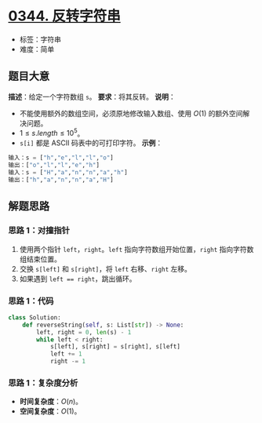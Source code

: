 # [0344. 反转字符串](https://leetcode.cn/problems/reverse-string/)
- 标签：字符串
- 难度：简单
## 题目大意
**描述**：给定一个字符数组 `s`。
**要求**：将其反转。
**说明**：
- 不能使用额外的数组空间，必须原地修改输入数组、使用 $O(1)$ 的额外空间解决问题。
- $1 \le s.length \le 10^5$。
- `s[i]` 都是 ASCII 码表中的可打印字符。
**示例**：
```python
输入：s = ["h","e","l","l","o"]
输出：["o","l","l","e","h"]
输入：s = ["H","a","n","n","a","h"]
输出：["h","a","n","n","a","H"]
```
## 解题思路
### 思路 1：对撞指针
1. 使用两个指针 `left`，`right`。`left` 指向字符数组开始位置，`right` 指向字符数组结束位置。
2. 交换 `s[left]` 和 `s[right]`，将 `left` 右移、`right` 左移。
3. 如果遇到 `left == right`，跳出循环。
### 思路 1：代码
```python
class Solution:
    def reverseString(self, s: List[str]) -> None:
        left, right = 0, len(s) - 1
        while left < right:
            s[left], s[right] = s[right], s[left]
            left += 1
            right -= 1
```
### 思路 1：复杂度分析
- **时间复杂度**：$O(n)$。
- **空间复杂度**：$O(1)$。
